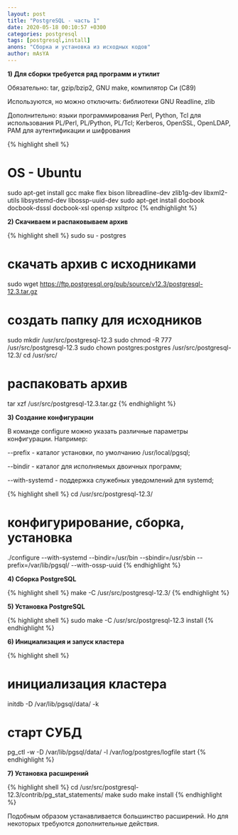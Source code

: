 ```yaml
---
layout: post
title: "PostgreSQL - часть 1" 
date: 2020-05-18 00:10:57 +0300
categories: postgresql
tags: [postgresql,install]
anons: "Сборка и установка из исходных кодов"
author: mAsYA
---
```


<b>1) Для сборки требуется ряд программ и утилит</b>

Обязательно: tar, gzip/bzip2, GNU make, компилятор Си (C89)

Используются, но можно отключить: библиотеки GNU Readline, zlib

Дополнительно: языки программирования Perl, Python, Tcl для использования PL/Perl, PL/Python, PL/Tcl; Kerberos, OpenSSL, OpenLDAP, PAM для аутентификации и шифрования

{% highlight shell %}
# OS - Ubuntu
sudo apt-get install gcc make flex bison libreadline-dev zlib1g-dev libxml2-utils libsystemd-dev libossp-uuid-dev
sudo apt-get install docbook docbook-dsssl docbook-xsl opensp xsltproc
{% endhighlight %}

<b>2) Скачиваем и распаковываем архив</b> 

{% highlight shell %}
sudo su - postgres
# скачать архив с исходниками
sudo wget https://ftp.postgresql.org/pub/source/v12.3/postgresql-12.3.tar.gz
# создать папку для исходников
sudo mkdir /usr/src/postgresql-12.3
sudo chmod -R 777 /usr/src/postgresql-12.3
sudo chown postgres:postgres /usr/src/postgresql-12.3/
cd /usr/src/
# распаковать архив
tar xzf /usr/src/postgresql-12.3.tar.gz
{% endhighlight %}

<b>3) Создание конфигурации</b>

В команде configure можно указать различные параметры конфигурации. Например:

--prefix - каталог установки, по умолчанию /usr/local/pgsql;

--bindir - каталог для исполняемых двоичных программ;

--with-systemd - поддержка служебных уведомлений для systemd;

{% highlight shell %}
cd /usr/src/postgresql-12.3/
# конфигурирование, сборка, установка 
./configure --with-systemd --bindir=/usr/bin --sbindir=/usr/sbin --prefix=/var/lib/pgsql/ --with-ossp-uuid
{% endhighlight %}

<b>4) Сборка PostgreSQL</b>

{% highlight shell %}
make -C /usr/src/postgresql-12.3/
{% endhighlight %}

<b>5) Установка PostgreSQL</b>

{% highlight shell %}
sudo make -C /usr/src/postgresql-12.3 install
{% endhighlight %}   

<b>6) Инициализация и запуск кластера</b>

{% highlight shell %}
# инициализация кластера
initdb -D /var/lib/pgsql/data/ -k
# старт СУБД
pg_ctl -w -D /var/lib/pgsql/data/ -l /var/log/postgres/logfile start
{% endhighlight %}

<b>7) Установка расширений</b>

{% highlight shell %}
cd /usr/src/postgresql-12.3/contrib/pg_stat_statements/
make
sudo make install
{% endhighlight %}

Подобным образом устанавливается большинство расширений. Но для некоторых требуются дополнительные действия.


